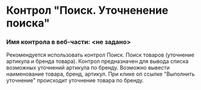 ﻿---
description: 2.4.9.3
---
# Контрол "Поиск. Уточненение поиска"
### Имя контрола в веб-части: <не задано>
Рекомендуется использовать контрол Поиск. Поиск товаров (уточнение артикула и бренда товара).
Контрол предназначен для вывода списка возможных уточнений артикула по бренду.
Возможно вывести наименование товара, бренд, артикул. При клике оп ссылке "Выполнить уточнение" происходит уточнение товара по бренду. 
